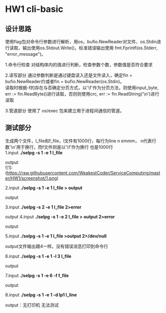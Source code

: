# HW1 cli-basic
## 设计思路
使用flag包对命令行参数进行解析，用os，bufio.NewReader对文件、os.Stdin进行读取，输出使用os.Stdout.Write()，标准错误输出使用 fmt.Fprintf(os.Stderr, "error_message")。
  
  1.命令行检查 对结构体内的值进行判断，检查参数个数，参数值是否符合要求
  
  2.读写部分 通过参数判断是通过键盘读入还是文件读入，确定fin = bufio.NewReader(f)或者fin = bufio.NewReader(os.Stdin)。  
  读取时根据-f的存在与否确定分页方式，以'\f'作为分页方法，则使用input_byte, err := fin.ReadByte()进行读取，否则则使用crc, err := fin.ReadString('\n')进行读取
  
  3.管道部分  使用了 os/exec 包来建立用于进程间通信的管道。

## 测试部分
生成两个文件，l_file和f_file，l文件有1000行，每行为line n emmm， n代表行数'\n'用于换行，而f文件则是以'\f'作为换行 也是1000行  
1.input **./selpg -s 1 -e 1 l_file**
  
  output   
  ![1]:(https://raw.githubusercontent.com/WeakestCoder/ServiceComputing/master/HW1/screenshot/1.png)
  
2.input **./selpg -s 1 -e 1 l_file > output**  

  output 
  
3.input **./selpg -s 2 -e 1 l_file 2>error**

  output
4.input **./selpg -s 1 -e 2 l_file > output 2>error**  

  output
  
5.input **./selpg -s 1 -e 1 l_file >output 2>/dev/null**

  output文件输出跟4一样。没有错误消息打印到命令行 
  
6.input **./selpg -s 1 -e 1 -l 3 l_file**  

  output 

7.input **./selpg -s 1 -e 6 -f f_file**

  output
  
8.input **./selpg -s 1 -e 1 -d lp1 l_line**
  
  output：无打印机 无法测试
